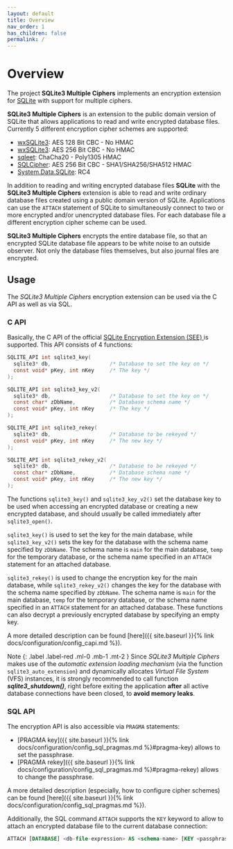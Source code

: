 ```yaml
---
layout: default
title: Overview
nav_order: 1
has_children: false
permalink: /
---
```

# Overview
The project **SQLite3 Multiple Ciphers** implements an encryption extension for [SQLite](https://www.sqlite.org) with support for multiple ciphers.

**SQLite3 Multiple Ciphers** is an extension to the public domain version of SQLite that allows applications to read and write encrypted database files. Currently 5 different encryption cipher schemes are supported:

- [wxSQLite3](https://github.com/utelle/wxsqlite3): AES 128 Bit CBC - No HMAC
- [wxSQLite3](https://github.com/utelle/wxsqlite3): AES 256 Bit CBC - No HMAC
- [sqleet](https://github.com/resilar/sqleet): ChaCha20 - Poly1305 HMAC
- [SQLCipher](https://www.zetetic.net/sqlcipher/): AES 256 Bit CBC - SHA1/SHA256/SHA512 HMAC
- [System.Data.SQLite](http://system.data.sqlite.org): RC4

In addition to reading and writing encrypted database files **SQLite** with the **SQLite3 Multiple Ciphers** extension is able to read and write ordinary database files created using a public domain version of SQLite. Applications can use the `ATTACH` statement of SQLite to simultaneously connect to two or more encrypted and/or unencrypted database files. For each database file a different encryption cipher scheme can be used.

**SQLite3 Multiple Ciphers** encrypts the entire database file, so that an encrypted SQLite database file appears to be white noise to an outside observer. Not only the database files themselves, but also journal files are encrypted.

## Usage

The _SQLite3 Multiple Ciphers_ encryption extension can be used via the C API as well as via SQL.

### C API

Basically, the C API of the official [SQLite Encryption Extension (SEE) ](https://www.hwaci.com/sw/sqlite/see.html) is supported. This API consists of 4 functions:

```c
SQLITE_API int sqlite3_key(
  sqlite3* db,                   /* Database to set the key on */
  const void* pKey, int nKey     /* The key */
);

SQLITE_API int sqlite3_key_v2(
  sqlite3* db,                   /* Database to set the key on */
  const char* zDbName,           /* Database schema name */
  const void* pKey, int nKey     /* The key */
);

SQLITE_API int sqlite3_rekey(
  sqlite3* db,                   /* Database to be rekeyed */
  const void* pKey, int nKey     /* The new key */
);

SQLITE_API int sqlite3_rekey_v2(
  sqlite3* db,                   /* Database to be rekeyed */
  const char* zDbName,           /* Database schema name */
  const void* pKey, int nKey     /* The new key */
);
```

The functions `sqlite3_key()` and `sqlite3_key_v2()` set the database key to be used when accessing an encrypted database or creating a new encrypted database, and should usually be called immediately after `sqlite3_open()`.

`sqlite3_key()` is used to set the key for the main database, while `sqlite3_key_v2()` sets the key for the database with the schema name specified by `zDbName`. The schema name is `main` for the main database, `temp` for the temporary database, or the schema name specified in an `ATTACH` statement for an attached database.

`sqlite3_rekey()` is used to change the encryption key for the main database, while `sqlite3_rekey_v2()` changes the key for the database with the schema name specified by `zDbName`. The schema name is `main` for the main database, `temp` for the temporary database, or the schema name specified in an `ATTACH` statement for an attached database. These functions can also decrypt a previously encrypted database by specifying an empty key.

A more detailed description can be found [here]({{ site.baseurl }}{% link docs/configuration/config_capi.md %}).

Note
{: .label .label-red .ml-0 .mb-1 .mt-2 }
Since _SQLite3 Multiple Ciphers_ makes use of the _automatic extension loading mechanism_ (via the function `sqlite3_auto_extension`) and dynamically allocates _Virtual File System_ (VFS) instances, it is strongly recommended to call function _**sqlite3_shutdown()**_, right before exiting the application **after** all active database connections have been closed, to **avoid memory leaks**.

### SQL API

The encryption API is also accessible via `PRAGMA` statements:

- [PRAGMA key]({{ site.baseurl }}{% link docs/configuration/config_sql_pragmas.md %}#pragma-key) allows to set the passphrase.
- [PRAGMA rekey]({{ site.baseurl }}{% link docs/configuration/config_sql_pragmas.md %}#pragma-rekey) allows to change the passphrase.

A more detailed description (especially, how to configure cipher schemes) can be found [here]({{ site.baseurl }}{% link docs/configuration/config_sql_pragmas.md %}).

Additionally, the SQL command `ATTACH` supports the `KEY` keyword to allow to attach an encrypted database file to the current database connection:
```sql
ATTACH [DATABASE] <db-file-expression> AS <schema-name> [KEY <passphrase>]
```
